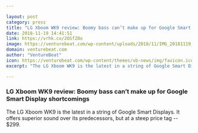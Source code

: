 ```yaml
---

layout: post
category: press
title: "LG Xboom WK9 review: Boomy bass can’t make up for Google Smart Display shortcomings"
date: 2018-11-19 14:41:51
link: https://vrhk.co/2OSfZ0o
image: https://venturebeat.com/wp-content/uploads/2018/11/IMG_20181119_074312.jpg?w=800
domain: venturebeat.com
author: "VentureBeat"
icon: https://venturebeat.com/wp-content/themes/vb-news/img/favicon.ico
excerpt: "The LG Xboom WK9 is the latest in a string of Google Smart Displays. It offers superior sound over its predecessors, but at a steep price tag -- $299."

---
```


### LG Xboom WK9 review: Boomy bass can’t make up for Google Smart Display shortcomings

The LG Xboom WK9 is the latest in a string of Google Smart Displays. It offers superior sound over its predecessors, but at a steep price tag -- $299.